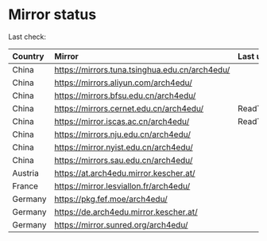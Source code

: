 <script src="./time.js"></script>
# Mirror status
Last check: <script type="text/javascript">localize(1738132188.1102715);</script>

|Country|Mirror|Last update|
|:------|:-----|:----------|
|China|https://mirrors.tuna.tsinghua.edu.cn/arch4edu/|<script type="text/javascript">localize(1738089531);</script>|
|China|https://mirrors.aliyun.com/arch4edu/|<script type="text/javascript">localize(1738089531);</script>|
|China|https://mirrors.bfsu.edu.cn/arch4edu/|<script type="text/javascript">localize(1738089531);</script>|
|China|https://mirrors.cernet.edu.cn/arch4edu/|ReadTimeout|
|China|https://mirror.iscas.ac.cn/arch4edu/|ReadTimeout|
|China|https://mirrors.nju.edu.cn/arch4edu/|<script type="text/javascript">localize(1738046348);</script>|
|China|https://mirror.nyist.edu.cn/arch4edu/|<script type="text/javascript">localize(1738089531);</script>|
|China|https://mirrors.sau.edu.cn/arch4edu/|<script type="text/javascript">localize(1731653531);</script>|
|Austria|https://at.arch4edu.mirror.kescher.at/|<script type="text/javascript">localize(1738089531);</script>|
|France|https://mirror.lesviallon.fr/arch4edu/|<script type="text/javascript">localize(1738089531);</script>|
|Germany|https://pkg.fef.moe/arch4edu/|<script type="text/javascript">localize(1738089531);</script>|
|Germany|https://de.arch4edu.mirror.kescher.at/|<script type="text/javascript">localize(1738089531);</script>|
|Germany|https://mirror.sunred.org/arch4edu/|<script type="text/javascript">localize(1738089531);</script>|

<script src="./tablefilter/tablefilter.js"></script>
<script src="./table.js"></script>